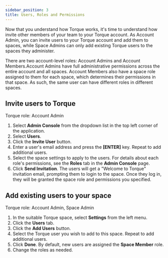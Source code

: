 ```yaml
---
sidebar_position: 3
title: Users, Roles and Permissions
---
```


Now that you understand how Torque works, it's time to understand how invite other members of your team to your Torque account. As Account Admin, you can invite users to your Torque account and add them to spaces, while Space Admins can only add existing Torque users to the spaces they administer. 

There are two account-level roles: Account Admins and Account Members.Account Admins have full administrative permissions across the entire account and all spaces. Account Members also have a space role assigned to them for each space, which determines their permissions in that space. As such, the same user can have different roles in different spaces.

## Invite users to Torque

Torque role: Account Admin

1. Select **Admin Console** from the dropdown list in the top left corner of the application.
2. Select **Users**.
3. Click the **Invite User** button.
4. Enter a user's email address and press the **[ENTER]** key. Repeat to add additional users.
5. Select the space settings to apply to the users. For details about each role's permissions, see the **Roles** tab in the **Admin Console** page.
6. Click **Send Invitation**.
  The users will get a "Welcome to Torque" invitation email, prompting them to login to the space. Once they log in, they will be granted the space role and permissions you specified.


## Add existing users to your space

Torque role: Account Admin, Space Admin

1. In the suitable Torque space, select **Settings** from the left menu.
2. Click the **Users** tab.
3. Click the **Add Users** button.
4. Select the Torque user you wish to add to this space. Repeat to add additional users.
5. Click **Done**.
   By default, new users are assigned the **Space Member** role. 
6. Change the roles as needed.